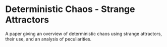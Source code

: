 # Deterministic Chaos - Strange Attractors
A paper giving an overview of deterministic chaos using strange attractors, their use, and an analysis of peculiarities.
